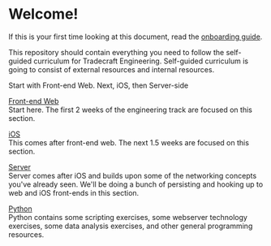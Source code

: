 # Welcome!  
  
If this is your first time looking at this document, read the [onboarding guide](onboarding_guide.md).  

This repository should contain everything you need to follow the self-guided curriculum for Tradecraft Engineering. Self-guided curriculum is going to consist of external resources and internal resources.  
  
Start with Front-end Web. Next, iOS, then Server-side  

[Front-end Web](/front-end)  
Start here. The first 2 weeks of the engineering track are focused on this section.
  
[iOS](/ios)  
This comes after front-end web. The next 1.5 weeks are focused on this section.
  
[Server](/server)  
Server comes after iOS and builds upon some of the networking concepts you've already seen. We'll be doing a bunch of persisting and hooking up to web and iOS front-ends in this section. 

[Python](/python)  
Python contains some scripting exercises, some webserver technology exercises, some data analysis exercises, and other general programming resources.
